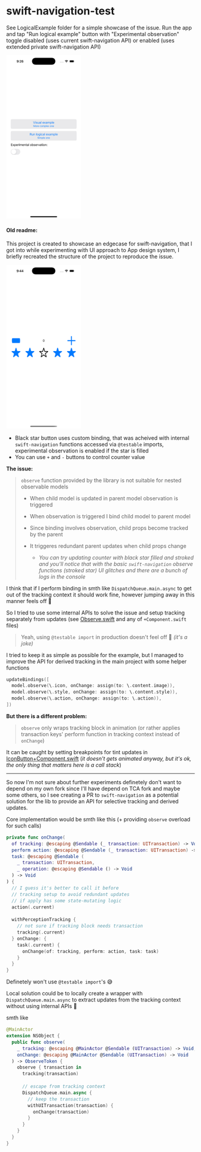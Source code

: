 # swift-navigation-test

See LogicalExample folder for a simple showcase of the issue. Run the app and tap "Run logical example" button with "Experimental observation" toggle disabled (uses current swift-navigation API) or enabled (uses extended private swift-navigation API)

<img src="./.media/screenshot2.png" width=200/>

#### Old readme:

This project is created to showcase an edgecase for swift-navigation, that I got into while experimenting with UI approach to App design system, I briefly recreated the structure of the project to reproduce the issue.

<img src="./.media/screenshot.png" width=200/>

- Black star button uses custom binding, that was acheived with internal `swift-navigation` functions accessed via `@testable` imports, experimental observation is enabled if the star is filled
- You can use `+` and `-` buttons to control counter value



**The issue:**

> `observe` function provided by the library is not suitable for nested observable models
>
> - When child model is updated in parent model observation is triggered
>
> - When observation is triggered I bind child model to parent model
>
> - Since binding involves observation, child props become tracked by the parent
>
> - It triggeres redundant parent updates when child props change
>   - _You can try updating counter with black star filled and stroked and you'll notice that with the basic `swift-navigation` observe functions (stroked star) UI glitches and there are a bunch of logs in the console_
>

I think that if I perform binding in smth like `DispatchQueue.main.async` to get out of the tracking context it should work fine, however jumping away in this manner feels off 🌚

So I tried to use some internal APIs to solve the issue and setup tracking separately from updates (see [Observe.swift](./swift-navigation-test/PrivateAPIs/Observe.swift) and any of `+Component.swift` files)

> Yeah, using `@testable import` in production doesn't feel off 🗿 _(it's a joke)_

I tried to keep it as simple as possible for the example, but I managed to improve the API for derived tracking in the main project with some helper functions

```swift
updateBindings([
  model.observe(\.icon, onChange: assign(to: \.content.image)),
  model.observe(\.style, onChange: assign(to: \.content.style)),
  model.observe(\.action, onChange: assign(to: \.action)),
])
```

**But there is a different problem:**

> `observe` only wraps tracking block in animation (or rather applies transaction keys' perform function in tracking context instead of `onChange`)

It can be caught by setting breakpoints for tint updates in [IconButton+Component.swift](./swift-navigation-test/UIComponents/IconButton/IconButton+Component.swift) (_it doesn't gets animated anyway, but it's ok, the only thing that matters here is a call stack_)



----

So now I'm not sure about further experiments definetely don't want to depend on my own fork since I'll have depend on TCA fork and maybe some others, so I see creating a PR to `swift-navigation` as a potential solution for the lib to provide an API for selective tracking and derived updates.

Core implementation would be smth like this (+ providing `observe` overload for such calls)

```swift
private func onChange(
  of tracking: @escaping @Sendable (_ transaction: UITransaction) -> Void,
  perform action: @escaping @Sendable (_ transaction: UITransaction) -> Void,
  task: @escaping @Sendable (
    _ transaction: UITransaction,
    _ operation: @escaping @Sendable () -> Void
  ) -> Void
) {
  // I guess it's better to call it before
  // tracking setup to avoid redundant updates
  // if apply has some state-mutating logic
  action(.current)
  
  withPerceptionTracking {
    // not sure if tracking block needs transaction
    tracking(.current)
  } onChange: {
    task(.current) {
      onChange(of: tracking, perform: action, task: task)
    }
  }
}
```

Definetely won't use `@testable import`'s 😅 

Local solution could be to locally create a wrapper with `DispatchQueue.main.async` to extract updates from the tracking context without using internal APIs 🤔

smth like

```swift
@MainActor
extension NSObject {
  public func observe(
    _ tracking: @escaping @MainActor @Sendable (UITransaction) -> Void,
    onChange: @escaping @MainActor @Sendable (UITransaction) -> Void
  ) -> ObserveToken {
    observe { transaction in
      tracking(transaction)
      
      // escape from tracking context
      DispatchQueue.main.async {
        // keep the transaction
        withUITransaction(transaction) {
          onChange(transaction)
        }
      }
    }
  }
}
```
